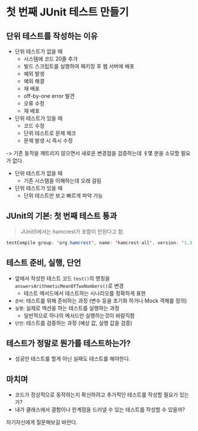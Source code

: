# 첫 번째 JUnit 테스트 만들기

## 단위 테스트를 작성하는 이유

- 단위 테스트가 없을 때
    - 시스템에 코드 20줄 추가
    - 빌드 스크립트를 실행하여 패키징 후 웹 서버에 배포
    - 예외 발생
    - 예외 해결
    - 재 배포
    - off-by-one error 발견
    - 오류 수정
    - 재 배포
- 단위 테스트가 있을 때
    - 코드 수정
    - 단위 테스트로 문제 체크
    - 문제 발생 시 즉시 수정

-> 기존 동작을 깨트리지 않으면서 새로운 변경점을 검증하는데 ㅔ몇 분을 소모할 필요가 없다.

- 단위 테스트가 없을 때
    - 기존 시스템을 이해하는데 오래 걸림
- 단위 테스트가 있을 때
    - 단위 테스트만 보고 빠르게 파악 가능

## JUnit의 기본: 첫 번째 테스트 통과

> JUnit5에서는 hamcrest가 포함이 안된다고 함.

```java
testCompile group: 'org.hamcrest', name: 'hamcrest-all', version: '1.3'
```

## 테스트 준비, 실행, 단언

- 앞에서 작성한 테스트 코드 `test()`의 명칭을 `answersArithmeticMeanOfTwoNumbers()`로 변경
    - 테스트 메서드에서 테스트하는 시나리오를 정확하게 표현
- `준비`: 테스트를 위해 준비하는 과정 (변수 등을 초기화 하거나 Mock 객체를 정의)
- `실행`: 실제로 액션을 하는 테스트를 실행하는 과정
    - 일반적으로 하나의 메서드만 실행하는것이 바람직함
- `단언`: 테스트를 검증하는 과정 (예상 값, 실행 값을 검증)

## 테스트가 정말로 뭔가를 테스트하는가?

- 성공만 테스트를 할게 아닌 실패도 테스트를 해야한다.

## 마치며

- 코드가 정상적으로 동작하는지 확신하려고 추가적인 테스트를 작성할 필요가 있는가?
- 내가 클래스에서 결함이나 한계점을 드러낼 수 있는 테스트를 작성할 수 있을까?

자기자신에게 질문해보길 바란다.